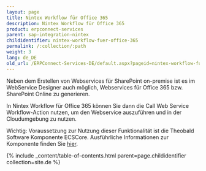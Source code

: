 ```yaml
---
layout: page
title: Nintex Workflow für Office 365
description: Nintex Workflow für Office 365
product: erpconnect-services
parent: sap-integration-nintex
childidentifier: nintex-workflow-fuer-office-365
permalink: /:collection/:path
weight: 3
lang: de_DE
old_url: /ERPConnect-Services-DE/default.aspx?pageid=nintex-workflow-fuer-office-365
---
```


Neben dem Erstellen von Webservices für SharePoint on-premise ist es im WebService Designer auch möglich, Webservices für Office 365 bzw. SharePoint Online zu generieren. 

In Nintex Workflow für Office 365 können Sie dann die Call Web Service Workflow-Action nutzen, um den Webservice auszuführen und in der Cloudumgebung zu nutzen.  

Wichtig: Voraussetzung zur Nutzung dieser Funktionalität ist die Theobald Software Komponente ECSCore. Ausführliche Informationen zur Komponente finden Sie [hier]().  

{% include _content/table-of-contents.html parent=page.childidentifier collection=site.de %}
